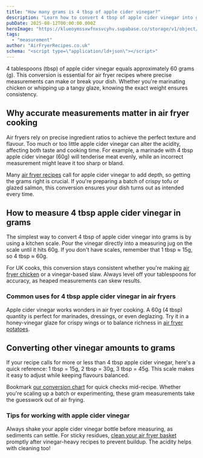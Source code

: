 ```yaml
---
title: "How many grams is 4 tbsp of apple cider vinegar?"
description: "Learn how to convert 4 tbsp of apple cider vinegar into grams for precise cooking in your air fryer. Get accurate measurements every time!"
pubDate: 2025-08-12T00:00:00.000Z
heroImage: "https://klueoymssxwfnxsvcyhv.supabase.co/storage/v1/object/public/md/how-many-grams-is-4-tbsp-apple-cider-vinegar-248d87e0.webp"
tags:
  - "measurement"
author: "AirFryerRecipes.co.uk"
schema: "<script type=\"application/ld+json\"></script>"
---
```


<p>4 tablespoons (tbsp) of apple cider vinegar equals approximately 60 grams (g). This conversion is essential for air fryer recipes where precise measurements can make or break your dish. Whether you're marinating chicken or whipping up a tangy glaze, knowing the exact weight ensures consistency.</p>

<h2>Why accurate measurements matter in air fryer cooking</h2>
<p>Air fryers rely on precise ingredient ratios to achieve the perfect texture and flavour. Too much or too little apple cider vinegar can alter the acidity, affecting both taste and cooking time. For example, a marinade with 4 tbsp apple cider vinegar (60g) will tenderise meat evenly, while an incorrect measurement might leave it too sharp or bland.</p>
<p>Many <a href=https://www.airfryerrecipe.co.uk/recipes>air fryer recipes</a> call for apple cider vinegar to add depth, so getting the grams right is crucial. If you're preparing a batch of crispy tofu or glazed salmon, this conversion ensures your dish turns out as intended every time.</p>

<h2>How to measure 4 tbsp apple cider vinegar in grams</h2>
<p>The simplest way to convert 4 tbsp of apple cider vinegar into grams is by using a kitchen scale. Pour the vinegar directly into a measuring jug on the scale until it hits 60g. If you don't have scales, remember that 1 tbsp ≈ 15g, so 4 tbsp ≈ 60g.</p>
<p>For UK cooks, this conversion stays consistent whether you're making <a href=https://www.airfryerrecipe.co.uk/recipe-category/chicken>air fryer chicken</a> or a vinegar-based slaw. Always level off your tablespoons for accuracy, as heaped measurements can skew results.</p>

<h3>Common uses for 4 tbsp apple cider vinegar in air fryers</h3>
<p>Apple cider vinegar works wonders in air fryer cooking. A 60g (4 tbsp) quantity is perfect for marinades, dressings, or even deglazing. Try it in a honey-vinegar glaze for crispy wings or to balance richness in <a href=https://www.airfryerrecipe.co.uk/recipe-category/potatoes>air fryer potatoes</a>.</p>

<h2>Converting other vinegar amounts to grams</h2>
<p>If your recipe calls for more or less than 4 tbsp apple cider vinegar, here's a quick reference: 1 tbsp = 15g, 2 tbsp = 30g, 3 tbsp = 45g. This scale makes it easy to adjust while keeping flavours balanced.</p>
<p>Bookmark <a href=https://www.airfryerrecipe.co.uk/air-fryer-conversion-chart>our conversion chart</a> for quick checks mid-recipe. Whether you're scaling up a batch or experimenting, these gram measurements take the guesswork out of air frying.</p>

<h3>Tips for working with apple cider vinegar</h3>
<p>Always shake your apple cider vinegar bottle before measuring, as sediments can settle. For sticky residues, <a href=https://www.airfryerrecipe.co.uk/air-fryer-cleaner>clean your air fryer basket</a> promptly after vinegar-heavy recipes to prevent buildup. The acidity helps with cleaning too!</p>